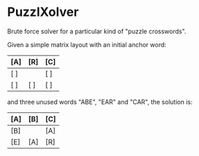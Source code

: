 # PuzzlXolver
Brute force solver for a particular kind of "puzzle crosswords".

Given a simple matrix layout with an initial anchor word:

[A] | [R] | [C]
-- | -- | --
[ ] |     | [ ]
[ ] | [ ] | [ ]

and three unused words "ABE", "EAR" and "CAR", the solution is:

[A] | [B] | [C]
-- | -- | --
[B] |     | [A]
[E] | [A] | [R]
